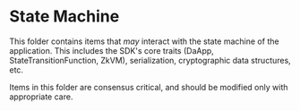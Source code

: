 # State Machine

This folder contains items that *may* interact with the state machine of the application.
This includes the SDK's core traits (DaApp, StateTransitionFunction, ZkVM), serialization,
cryptographic data structures, etc.

Items in this folder are consensus critical, and should be modified only with appropriate care.
